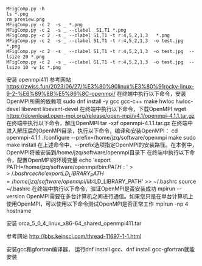 


```
MFigComp.py -h
ls *.png
rm preview.png
MFigComp.py -c 2  -s _ *.png
MFigComp.py -c 2  -s _ --clabel  S1,T1 *.png
MFigComp.py -c 2  -s _ --clabel S1,T1 -t r:4,5,2,1,3   *.png
MFigComp.py -c 2  -s _ --clabel S1,T1 -t r:4,5,2,1,3  -o test.jpg *.png
MFigComp.py -c 2  -s _ --clabel S1,T1 -t r:4,5,2,1,3  -o test.jpg  --lsize 20 *.png
MFigComp.py -c 2  -s _ --clabel S1,T1 -t r:4,5,2,1,3  -o test.jpg  --lsize 10 -w 1c *.png
```


安装 openmpi411
参考网站 https://zwiss.fun/2023/06/27/%E3%80%90linux%E3%80%91rocky-linux-9-2-%E6%89%8B%E5%86%8C-openmpi/
在终端中执行以下命令，安装OpenMPI所需的依赖项
sudo dnf install -y gcc gcc-c++ make hwloc hwloc-devel libevent libevent-devel
在终端中执行以下命令，下载OpenMPI
wget https://download.open-mpi.org/release/open-mpi/v4.1/openmpi-4.1.1.tar.gz
在终端中执行以下命令，解压OpenMPI
tar -xzf openmpi-4.1.1.tar.gz
在终端中进入解压后的OpenMPI目录，执行以下命令，编译和安装OpenMPI：
cd openmpi-4.1.1
./configure --prefix=/home/jzq/software/openmpi
make
sudo make install
在上述命令中，--prefix选项指定OpenMPI的安装路径。在本例中，OpenMPI将被安装到/home/jzq/software/openmpi目录下
在终端中执行以下命令，配置OpenMPI的环境变量
echo 'export PATH=/home/jzq/software/openmpi/bin:$PATH:' >> ~/.bashrc
echo 'export LD_LIBRARY_PATH=/home/jzq/software/openmpi/lib:$LD_LIBRARY_PATH' >> ~/.bashrc
source ~/.bashrc
在终端中执行以下命令，验证OpenMPI是否安装成功
mpirun --version
OpenMPI需要在多台计算机之间进行通信。如果您只是在单台计算机上使用OpenMPI，可以使用以下命令测试OpenMPI是否正常工作
mpirun -np 4 hostname



安装 orca_5_0_4_linux_x86-64_shared_openmpi411.tar

参考网站 http://bbs.keinsci.com/thread-11697-1-1.html

安装gcc和gfortran编译器，
运行dnf install gcc、dnf install gcc-gfortran就能安装

















